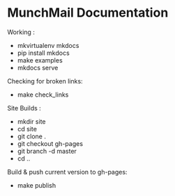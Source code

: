 # MunchMail Documentation

Working :

* mkvirtualenv mkdocs
* pip install mkdocs
* make examples
* mkdocs serve

Checking for broken links:

* make check_links

Site Builds :

* mkdir site
* cd site
* git clone <repo URL> .
* git checkout gh-pages
* git branch -d master
* cd ..

Build & push current version to gh-pages:

* make publish
